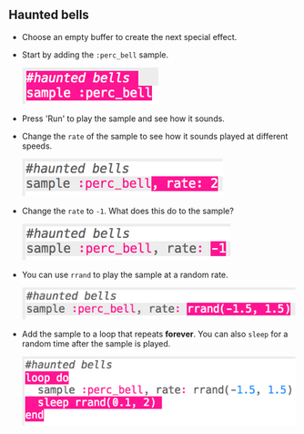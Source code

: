 ## Haunted bells

+ Choose an empty buffer to create the next special effect.

+ Start by adding the `:perc_bell` sample.
    
    ![screenshot](images/effects-bells-sample.png)

+ Press 'Run' to play the sample and see how it sounds.

+ Change the `rate` of the sample to see how it sounds played at different speeds.
    
    ![captura de ecrã](images/effects-bells-rate-high.png)

+ Change the `rate` to `-1`. What does this do to the sample?
    
    ![captura de ecrã](images/effects-bells-rate-negative.png)

+ You can use `rrand` to play the sample at a random rate.
    
    ![captura de ecrã](images/effects-bells-rate-random.png)

+ Add the sample to a loop that repeats **forever**. You can also `sleep` for a random time after the sample is played.
    
    ![captura de ecrã](images/effects-bells-repeat-random.png)